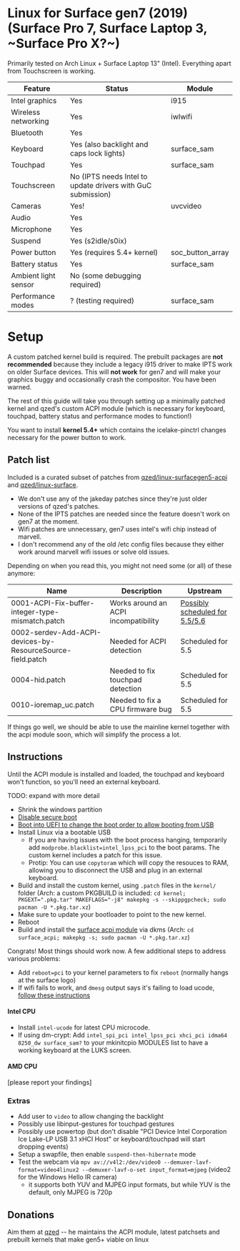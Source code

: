 # Linux for Surface gen7 (2019) (Surface Pro 7, Surface Laptop 3, ~Surface Pro X?~)

Primarily tested on Arch Linux + Surface Laptop 13" (Intel). Everything apart
from Touchscreen is working.

| Feature             | Status                                                      | Module           |
| ---                 | ---                                                         | ---              |
| Intel graphics      | Yes                                                         | i915             |
| Wireless networking | Yes                                                         | iwlwifi          |
| Bluetooth           | Yes                                                         |                  |
| Keyboard            | Yes (also backlight and caps lock lights)                   | surface_sam      |
| Touchpad            | Yes                                                         | surface_sam      |
| Touchscreen         | No (IPTS needs Intel to update drivers with GuC submission) |                  |
| Cameras             | Yes!                                                        | uvcvideo         |
| Audio               | Yes                                                         |                  |
| Microphone          | Yes                                                         |                  |
| Suspend             | Yes (s2idle/s0ix)                                           |                  |
| Power button        | Yes (requires 5.4+ kernel)                                  | soc_button_array |
| Battery status      | Yes                                                         | surface_sam      |
| Ambient light sensor| No (some debugging required)                                |                  |
| Performance modes   | ? (testing required)                                        | surface_sam      |

# Setup

A custom patched kernel build is required. The prebuilt packages are **not
recommended** because they include a legacy i915 driver to make IPTS work on
older Surface devices. This will **not work** for gen7 and will make your graphics
buggy and occasionally crash the compositor. You have been warned.

The rest of this guide will take you through setting up a minimally patched
kernel and qzed's custom ACPI module (which is necessary for keyboard, touchpad,
battery status and performance modes to function!)

You want to install **kernel 5.4+** which contains the icelake-pinctrl changes
necessary for the power button to work.

## Patch list

Included is a curated subset of patches from
[qzed/linux-surfacegen5-acpi](https://github.com/qzed/linux-surfacegen5-acpi)
and [qzed/linux-surface](https://github.com/qzed/linux-surface).

- We don't use any of the jakeday patches since they're just older versions of qzed's patches.
- None of the IPTS patches are needed since the feature doesn't work on gen7 at the moment.
- Wifi patches are unnecessary, gen7 uses intel's wifi chip instead of marvell.
- I don't recommend any of the old /etc config files because they either work
    around marvell wifi issues or solve old issues.

Depending on when you read this, you might not need some (or all) of these anymore:

| Name                                                       | Description                                                      | Upstream          |
| ----                                                       | --------                                                         | -----             |
| 0001-ACPI-Fix-buffer-integer-type-mismatch.patch           | Works around an ACPI incompatibility | [Possibly scheduled for 5.5/5.6](https://patchwork.kernel.org/patch/11276171/) |
| 0002-serdev-Add-ACPI-devices-by-ResourceSource-field.patch | Needed for ACPI detection            | Scheduled for 5.5 |
| 0004-hid.patch                                             | Needed to fix touchpad detection     | Scheduled for 5.5 |
| 0010-ioremap_uc.patch                                      | Needed to fix a CPU firmware bug     | Scheduled for 5.5 |

If things go well, we should be able to use the mainline kernel together with
the acpi module soon, which will simplify the process a lot.

## Instructions

Until the ACPI module is installed and loaded, the touchpad and keyboard won't
function, so you'll need an external keyboard.

TODO: expand with more detail

- Shrink the windows partition
- [Disable secure boot](https://docs.microsoft.com/en-us/windows-hardware/manufacture/desktop/disabling-secure-boot)
- [Boot into UEFI to change the boot order to allow booting from USB](https://support.microsoft.com/en-us/help/4023511/surface-boot-surface-from-a-usb-device)
- Install Linux via a bootable USB
    - If you are having issues with the boot process hanging, temporarily add
        `modprobe.blacklist=intel_lpss_pci` to the boot params. The custom
        kernel includes a patch for this issue.
    - Protip: You can use `copytoram` which will copy the resouces to RAM,
        allowing you to disconnect the USB and plug in an external keyboard.
- Build and install the custom kernel, using `.patch` files in the `kernel/` folder (Arch: a custom PKGBUILD is included: `cd kernel; PKGEXT=".pkg.tar" MAKEFLAGS="-j8" makepkg -s --skippgpcheck; sudo pacman -U *.pkg.tar.xz`)
- Make sure to update your bootloader to point to the new kernel.
- Reboot
- Build and install the [surface acpi module](https://github.com/qzed/linux-surfacegen5-acpi) via dkms (Arch: `cd surface_acpi; makepkg -s; sudo pacman -U *.pkg.tar.xz`)

Congrats! Most things should work now. A few additional steps to address various problems:

- Add `reboot=pci` to your kernel parameters to fix `reboot` (normally hangs at the surface logo)
- If wifi fails to work, and `dmesg` output says it's failing to load ucode, [follow these instructions](https://gitlab.com/emrose/xps13-7390_debian/issues/5#note_240886447)

#### Intel CPU
- Install `intel-ucode` for latest CPU microcode.
- If using dm-crypt: Add `intel_spi_pci intel_lpss_pci xhci_pci idma64 8250_dw surface_sam?` to your mkinitcpio MODULES list to have a working keyboard at the LUKS screen.

#### AMD CPU
[please report your findings]

### Extras
- Add user to `video` to allow changing the backlight
- Possibly use libinput-gestures for touchpad gestures
- Possibly use powertop (but don't disable "PCI Device Intel Corporation Ice Lake-LP USB 3.1 xHCI Host" or keyboard/touchpad will start dropping events)
- Setup a swapfile, then enable `suspend-then-hibernate` mode
- Test the webcam via `mpv av://v4l2:/dev/video0 --demuxer-lavf-format=video4linux2 --demuxer-lavf-o-set input_format=mjpeg` (video2 for the Windows Hello IR camera)
    - it supports both YUV and MJPEG input formats, but while YUV is the default, only MJPEG is 720p

## Donations

Aim them at [qzed](https://github.com/qzed/linux-surfacegen5-acpi/blob/master/README.md#donations)
-- he maintains the ACPI module, latest patchsets and prebuilt kernels that make gen5+ viable on linux
